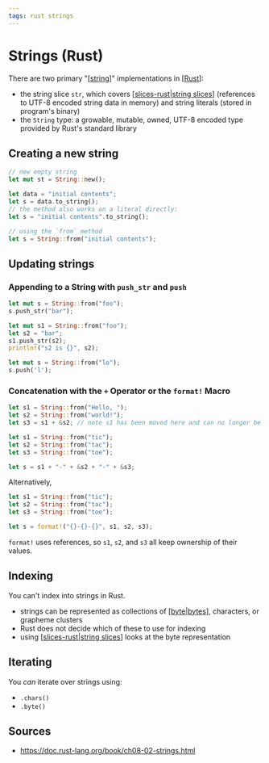 ```yaml
---
tags: rust strings
---
```


# Strings (Rust)

There are two primary "[[string]]" implementations in [[Rust]]:

- the string slice `str`, which covers [[slices-rust|string slices]] (references to UTF-8 encoded string data in memory) and string literals (stored in program's binary)
- the `String` type: a growable, mutable, owned, UTF-8 encoded type provided by Rust's standard library

## Creating a new string

```rust
// new empty string
let mut st = String::new();

let data = "initial contents";
let s = data.to_string();
// the method also works on a literal directly:
let s = "initial contents".to_string();

// using the `from` method
let s = String::from("initial contents");
```

## Updating strings

### Appending to a String with `push_str` and `push`

```rust
let mut s = String::from("foo");
s.push_str("bar");
```

```rust
let mut s1 = String::from("foo");
let s2 = "bar";
s1.push_str(s2);
println!("s2 is {}", s2);
```

```rust
let mut s = String::from("lo");
s.push('l');
```

### Concatenation with the `+` Operator or the `format!` Macro

```rust
let s1 = String::from("Hello, ");
let s2 = String::from("world!");
let s3 = s1 + &s2; // note s1 has been moved here and can no longer be used
```

```rust
let s1 = String::from("tic");
let s2 = String::from("tac");
let s3 = String::from("toe");

let s = s1 + "-" + &s2 + "-" + &s3;
```

Alternatively,

```rust
let s1 = String::from("tic");
let s2 = String::from("tac");
let s3 = String::from("toe");

let s = format!("{}-{}-{}", s1, s2, s3);
```

`format!` uses references, so `s1`, `s2`, and `s3` all keep ownership of their values.

## Indexing

You can't index into strings in Rust.

- strings can be represented as collections of [[byte|bytes]], characters, or grapheme clusters
- Rust does not decide which of these to use for indexing
- using [[slices-rust|string slices]] looks at the byte representation

## Iterating

You _can_ iterate over strings using:

- `.chars()`
- `.byte()`

## Sources

- <https://doc.rust-lang.org/book/ch08-02-strings.html>

[//begin]: # "Autogenerated link references for markdown compatibility"
[string]: string "String"
[Rust]: rust "Rust"
[slices-rust|string slices]: slices-rust "Slices (Rust)"
[byte|bytes]: byte "Byte"
[//end]: # "Autogenerated link references"
